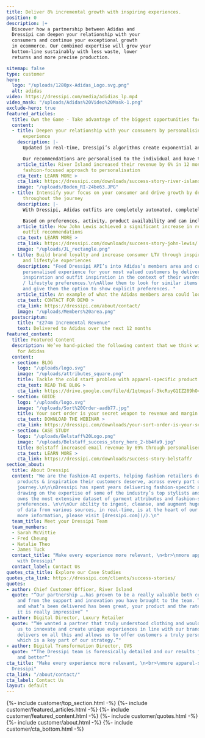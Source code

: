```yaml
---
title: Deliver 8% incremental growth with inspiring experiences.
position: 0
description: |+
  Discover how a partnership between Adidas and
  Dressipi can deepen your relationship with your
  consumers and continue your exceptional growth
  in ecommerce. Our combined expertise will grow your
  bottom-line sustainably with less waste, lower
  returns and more precise production.

sitemap: false
type: customer
hero:
  logo: "/uploads/1280px-Adidas_Logo.svg.png"
  alt: adidas
video: https://dressipi.com/media/adidias_lp.mp4
video_mask: "/uploads/Adidas%20Video%20Mask-1.png"
exclude-hero: true
featured_articles:
  title: Own the Game - Take advantage of the biggest opportunities facing Adidas
  content:
  - title: Deepen your relationship with your consumers by personalising the entire
      experience
    description: |-
      Updated in real-time, Dressipi’s algorithms create exponential and sustainable value by personalising each step of the journey, from home to PLPs to similar items and more. Crucially, only showing products if they are available in the customer’s size - a key cornerstone of personalisation.

      Our recommendations are personalised to the individual and have the consumer at the heart of everything they do, creating a seamless experience across all touchpoints.
    article_title: River Island increased their revenue by 6% in 12 months with Dressipi’s
      fashion-focused approach to personalisation
    cta_text: LEARN MORE >
    cta_link: https://dressipi.com/downloads/success-story-river-island/
    image: "/uploads/Boden_RI-24be63.JPG"
  - title: Intensify your focus on your consumer and drive growth by delivering outfits
      throughout the journey
    description: |-
      With Dressipi, Adidas outfits are completely automated, completely personalised and always on-brand. Outfits comprise of different product types, starting from different product types, for different occasions and different sports to show the versatility.

      Based on preferences, activity, product availability and can include items the consumer already owns.
    article_title: How John Lewis achieved a significant increase in revenue with
      outfit recommendations
    cta_text: LEARN MORE >
    cta_link: https://dressipi.com/downloads/success-story-john-lewis/
    image: "/uploads/JL_rectangle.png"
  - title: Build brand loyalty and increase consumer LTV through inspirational sports
      and lifestyle experiences
    description: "Feed Dressipi API’s into Adidas’s members area and create the most
      personalised experience for your most valued customers by delivering personalised
      inspiration and outfit inspiration in the context of their wardrobe and sporting
      / lifestyle preferences.\n\nAllow them to look for similar items to repurchase
      and give them the option to show explicit preferences. "
    article_title: An example of what the Adidas members area could look like
    cta_text: CONTACT FOR DEMO >
    cta_link: https://dressipi.com/about/contact/
    image: "/uploads/Members%20area.png"
  postscriptum:
    title: "£274m Incremental Revenue"
    text: Delivered to Adidas over the next 12 months
featured_content:
  title: Featured Content
  description: We’ve hand-picked the following content that we think will be relevant
    for Adidas
  content:
  - section: BLOG
    logo: "/uploads/logo.svg"
    image: "/uploads/attributes_square.png"
    title: Tackle the cold start problem with apparel-specific product attributes
    cta_text: READ THE BLOG >
    cta_link: https://drive.google.com/file/d/1qtmqasf-3kcRuyG1IZ289hO4OR6WE5gN/view
  - section: GUIDE
    logo: "/uploads/logo.svg"
    image: "/uploads/Sort%20Order-aadb77.jpg"
    title: Your sort order is your secret weapon to revenue and margin growth
    cta_text: DOWNLOAD THE WEBINAR >
    cta_link: https://dressipi.com/downloads/your-sort-order-is-your-secret-weapon-to-success/
  - section: CASE STUDY
    logo: "/uploads/Belstaff%20Logo.png"
    image: "/uploads/Belstaff_success_story_hero_2-bb4fa9.jpg"
    title: Belstaff increased email revenue by 69% through personalised recommendations
    cta_text: LEARN MORE >
    cta_link: https://dressipi.com/downloads/success-story-belstaff/
section_about:
  title: About Dressipi
  content: "We are the fashion-AI experts, helping fashion retailers deliver the relevant
    products & inspiration their customers deserve, across every part of the shopper
    journey.\n\n\nDressipi has spent years delivering fashion-speciﬁc algorithms,
    drawing on the expertise of some of the industry’s top stylists and experts.\n\n\nDressipi
    owns the most extensive dataset of garment attributes and fashion-speciﬁc customer
    preferences. \n\n\nOur ability to ingest, cleanse, and augment huge quantities
    of data from various sources, in real-time, is at the heart of our platform.\n\n\nFor
    more information, please visit [dressipi.com](/).\n"
  team_title: Meet your Dressipi Team
  team_members:
  - Sarah McVittie
  - Fred Cheung
  - Natalie Theo
  - James Tuck
  contact_title: "Make every experience more relevant, \n<br>\nmore apparel-specific
    with Dressipi"
  contact_label: Contact Us
quotes_cta_title: Explore our Case Studies
quotes_cta_link: https://dressipi.com/clients/success-stories/
quotes:
- author: Chief Customer Officer, River Island
  quote: "“Our partnership ….has proven to be a really valuable both commercially
    and from the support and innovation you have brought to the team. The roadmap
    and what’s been delivered has been great, your product and the rate you’re evolving
    it is really impressive” "
- author: Digital Director, Luxury Retailer
  quote: "“We wanted a partner that truly understood clothing and would work with
    us to innovate and create unique experiences in line with our brand DNA. Dressipi
    delivers on all this and allows us to offer customers a truly personalised experience,
    which is a key part of our strategy.”"
- author: Digital Transformation Director, OVS
  quote: "“The Dressipi team is forensically detailed and our results just get better
    and better”"
cta_title: "Make every experience more relevant, \n<br>\nmore apparel-specific with
  Dressipi"
cta_link: "/about/contact/"
cta_label: Contact Us
layout: default
---
```


{%- include customer/top_section.html -%}
{%- include customer/featured_articles.html -%}
{%- include customer/featured_content.html -%}
{%- include customer/quotes.html -%}
{%- include customer/about.html -%}
{%- include customer/cta_bottom.html -%}